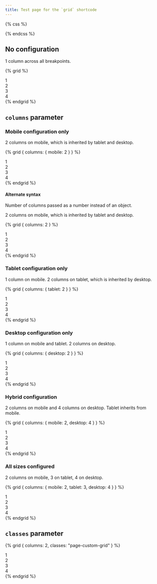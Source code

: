 ```yaml
---
title: Test page for the `grid` shortcode
---
```


{% css %}

<style>
    .app-grid {
        outline: dashed 2px grey;
    
        > * {
            outline: solid
        }
    }
</style>

{% endcss %}

## No configuration

1 column across all breakpoints.

{% grid %}
<div>1</div>
<div>2</div>
<div>3</div>
<div>4</div>
{% endgrid %}

## `columns` parameter

### Mobile configuration only

2 columns on mobile, which is inherited by tablet and desktop.

{% grid { columns: { mobile: 2 } } %}
<div>1</div>
<div>2</div>
<div>3</div>
<div>4</div>
{% endgrid %}

#### Alternate syntax

Number of columns passed as a number instead of an object.

2 columns on mobile, which is inherited by tablet and desktop.

{% grid { columns: 2 } %}
<div>1</div>
<div>2</div>
<div>3</div>
<div>4</div>
{% endgrid %}

### Tablet configuration only

1 column on mobile. 2 columns on tablet, which is inherited by desktop.

{% grid { columns: { tablet: 2 } } %}
<div>1</div>
<div>2</div>
<div>3</div>
<div>4</div>
{% endgrid %}

### Desktop configuration only

1 column on mobile and tablet. 2 columns on desktop.

{% grid { columns: { desktop: 2 } } %}
<div>1</div>
<div>2</div>
<div>3</div>
<div>4</div>
{% endgrid %}

### Hybrid configuration

2 columns on mobile and 4 columns on desktop. Tablet inherits from mobile.

{% grid { columns: { mobile: 2, desktop: 4 } } %}
<div>1</div>
<div>2</div>
<div>3</div>
<div>4</div>
{% endgrid %}

### All sizes configured

2 columns on mobile, 3 on tablet, 4 on desktop.

{% grid { columns: { mobile: 2, tablet: 3, desktop: 4 } } %}
<div>1</div>
<div>2</div>
<div>3</div>
<div>4</div>
{% endgrid %}

## `classes` parameter

{% grid { columns: 2, classes: "page-custom-grid" } %}
<div>1</div>
<div>2</div>
<div>3</div>
<div>4</div>
{% endgrid %}
